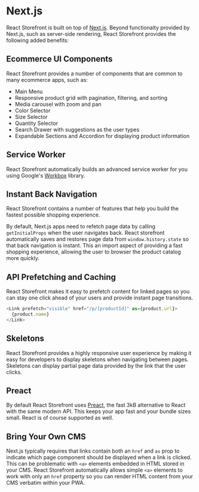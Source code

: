 # Next.js

React Storefront is built on top of [Next.js](https://nextjs.org/). Beyond functionalty provided by Next.js, such as server-side rendering, React Storefront provides the following added benefits:

## Ecommerce UI Components

React Storefront provides a number of components that are common to many ecommerce apps, such as:

- Main Menu
- Responsive product grid with pagination, filtering, and sorting
- Media carousel with zoom and pan
- Color Selector
- Size Selector
- Quantity Selector
- Search Drawer with suggestions as the user types
- Expandable Sections and Accordion for displaying product information

## Service Worker

React Storefront automatically builds an advanced service worker for you using Google's [Workbox](https://developers.google.com/web/tools/workbox) library.

## Instant Back Navigation

React Storefront contains a number of features that help you build the fastest possible shopping experience.

By default, Next.js apps need to refetch page data by calling `getInitialProps` when the user navigates back. React storefront automatically saves and restores page data from `window.history.state` so that back navigation is instant. This an import aspect of providing a fast shopping experience, allowing the user to browser the product catalog more quickly.

## API Prefetching and Caching

React Storefront makes it easy to prefetch content for linked pages so you can stay one click ahead of your users and provide instant page transitions.

```js
<Link prefetch="visible" href="/p/[productId]" as={product.url}>
  {product.name}
</Link>
```

## Skeletons

React Storefront provides a highly responsive user experience by making it easy for developers to display skeletons when navigating between pages. Skeletons can display partial page data provided by the link that the user clicks.

## Preact

By default React Storefront uses [Preact](https://preactjs.com/), the fast 3kB alternative to React with the same modern API. This keeps your app fast and your bundle sizes small. React is of course supported as well.

## Bring Your Own CMS

Next.js typically requires that links contain both an `href` and `as` prop to indicate which page component should be displayed when a link is clicked. This can be problematic with `<a>` elements embedded in HTML stored in your CMS. React Storefront automatically allows simple `<a>` elements to work with only an `href` property so you can render HTML content from your CMS verbatim within your PWA.
